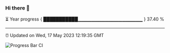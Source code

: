 ### Hi there 👋

⏳ Year progress { ███████████▁▁▁▁▁▁▁▁▁▁▁▁▁▁▁▁▁▁▁ } 37.40 %

---

⏰ Updated on Wed, 17 May 2023 12:19:35 GMT

![Progress Bar CI](https://github.com/liununu/liununu/workflows/Progress%20Bar%20CI/badge.svg)
